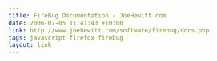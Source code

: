 ```yaml
---
title: FireBug Documentation - JoeHewitt.com
date: 2006-07-05 11:41:43 +10:00
link: http://www.joehewitt.com/software/firebug/docs.php
tags: javascript firefox firebug
layout: link
---
```

